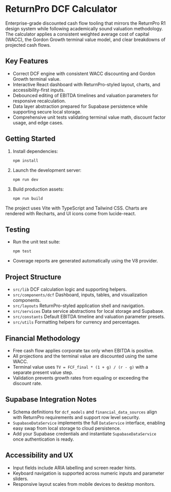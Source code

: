 # ReturnPro DCF Calculator

Enterprise-grade discounted cash flow tooling that mirrors the ReturnPro R1 design system while following academically sound valuation methodology. The calculator applies a consistent weighted average cost of capital (WACC), the Gordon Growth terminal value model, and clear breakdowns of projected cash flows.

## Key Features

- Correct DCF engine with consistent WACC discounting and Gordon Growth terminal value.
- Interactive React dashboard with ReturnPro-styled layout, charts, and accessibility-first inputs.
- Debounced editing of EBITDA timelines and valuation parameters for responsive recalculation.
- Data layer abstraction prepared for Supabase persistence while supporting secure local storage.
- Comprehensive unit tests validating terminal value math, discount factor usage, and edge cases.

## Getting Started

1. Install dependencies:
   ```
   npm install
   ```
2. Launch the development server:
   ```
   npm run dev
   ```
3. Build production assets:
   ```
   npm run build
   ```

The project uses Vite with TypeScript and Tailwind CSS. Charts are rendered with Recharts, and UI icons come from lucide-react.

## Testing

- Run the unit test suite:
  ```
  npm test
  ```
- Coverage reports are generated automatically using the V8 provider.

## Project Structure

- `src/lib` DCF calculation logic and supporting helpers.
- `src/components/dcf` Dashboard, inputs, tables, and visualization components.
- `src/layouts` ReturnPro-styled application shell and navigation.
- `src/services` Data service abstractions for local storage and Supabase.
- `src/constants` Default EBITDA timeline and valuation parameter presets.
- `src/utils` Formatting helpers for currency and percentages.

## Financial Methodology

- Free cash flow applies corporate tax only when EBITDA is positive.
- All projections and the terminal value are discounted using the same WACC.
- Terminal value uses `TV = FCF_final * (1 + g) / (r - g)` with a separate present value step.
- Validation prevents growth rates from equaling or exceeding the discount rate.

## Supabase Integration Notes

- Schema definitions for `dcf_models` and `financial_data_sources` align with ReturnPro requirements and support row level security.
- `SupabaseDataService` implements the full `DataService` interface, enabling easy swap from local storage to cloud persistence.
- Add your Supabase credentials and instantiate `SupabaseDataService` once authentication is ready.

## Accessibility and UX

- Input fields include ARIA labelling and screen reader hints.
- Keyboard navigation is supported across numeric inputs and parameter sliders.
- Responsive layout scales from mobile devices to desktop monitors.
